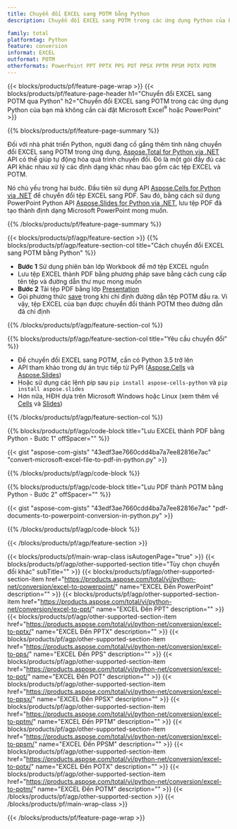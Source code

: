 ```yaml
---
title: Chuyển đổi EXCEL sang POTM bằng Python
description: Chuyển đổi EXCEL sang POTM trong các ứng dụng Python của bạn mà không cần sử dụng Microsoft Office 

family: total
platformtag: Python
feature: conversion
informat: EXCEL
outformat: POTM
otherformats: PowerPoint PPT PPTX PPS POT PPSX PPTM PPSM POTX POTM
---
```

{{< blocks/products/pf/feature-page-wrap >}}
{{< blocks/products/pf/feature-page-header h1="Chuyển đổi EXCEL sang POTM qua Python" h2="Chuyển đổi EXCEL sang POTM trong các ứng dụng Python của bạn mà không cần cài đặt Microsoft Excel<sup>&reg;</sup> hoặc PowerPoint" >}}

{{% blocks/products/pf/feature-page-summary %}}

Đối với nhà phát triển Python, người đang cố gắng thêm tính năng chuyển đổi EXCEL sang POTM trong ứng dụng, [Aspose.Total for Python via .NET](https://products.aspose.com/total/python-net/) API có thể giúp tự động hóa quá trình chuyển đổi. Đó là một gói đầy đủ các API khác nhau xử lý các định dạng khác nhau bao gồm các tệp EXCEL và POTM.

Nó chủ yếu trong hai bước. Đầu tiên sử dụng API [Aspose.Cells for Python via .NET](https://products.aspose.com/cells/python-net/) để chuyển đổi tệp EXCEL sang PDF. Sau đó, bằng cách sử dụng PowerPoint Python API [Aspose.Slides for Python via .NET](https://products.aspose.com/slides/python-net/), lưu tệp PDF đã tạo thành định dạng Microsoft PowerPoint mong muốn. 

{{% /blocks/products/pf/feature-page-summary %}}

{{< blocks/products/pf/agp/feature-section >}}
{{% blocks/products/pf/agp/feature-section-col title="Cách chuyển đổi EXCEL sang POTM bằng Python" %}}
- **Bước 1** Sử dụng phiên bản lớp Workbook để mở tệp EXCEL nguồn 
- Lưu tệp EXCEL thành PDF bằng phương pháp save bằng cách cung cấp tên tệp và đường dẫn thư mục mong muốn
-  **Bước 2** Tải tệp PDF bằng lớp [Presentation](https://reference.aspose.com/slides/python-net/aspose.slides/presentation/)
-  Gọi phương thức [save](https://reference.aspose.com/slides/python-net/aspose.slides/presentation/) trong khi chỉ định đường dẫn tệp POTM đầu ra. Vì vậy, tệp EXCEL của bạn được chuyển đổi thành POTM theo đường dẫn đã chỉ định

{{% /blocks/products/pf/agp/feature-section-col %}}

{{% blocks/products/pf/agp/feature-section-col title="Yêu cầu chuyển đổi" %}}

- Để chuyển đổi EXCEL sang POTM, cần có Python 3.5 trở lên
- API tham khảo trong dự án trực tiếp từ PyPI ([Aspose.Cells](https://pypi.org/project/aspose-cells-python/) và [Aspose.Slides](https://pypi.org/project/Aspose.Slides/))
-  Hoặc sử dụng các lệnh pip sau ```pip install aspose-cells-python``` và ```pip install aspose.slides```
-  Hơn nữa, HĐH dựa trên Microsoft Windows hoặc Linux (xem thêm về [Cells](https://docs.aspose.com/cells/python-net/getting-started/#installation) và [Slides](https://docs.aspose.com/slides/python-net/system-requirements/))
 

{{% /blocks/products/pf/agp/feature-section-col %}}

{{% blocks/products/pf/agp/code-block title="Lưu EXCEL thành PDF bằng Python - Bước 1" offSpacer="" %}}

{{< gist "aspose-com-gists" "43edf3ae7660cdd4ba7a7ee82816e7ac" "convert-microsoft-excel-file-to-pdf-in-python.py" >}}

{{% /blocks/products/pf/agp/code-block %}}

{{% blocks/products/pf/agp/code-block title="Lưu PDF thành POTM bằng Python - Bước 2" offSpacer="" %}}

{{< gist "aspose-com-gists" "43edf3ae7660cdd4ba7a7ee82816e7ac" "pdf-documents-to-powerpoint-conversion-in-python.py" >}}

{{% /blocks/products/pf/agp/code-block %}}

{{< /blocks/products/pf/agp/feature-section >}}

{{< blocks/products/pf/main-wrap-class isAutogenPage="true" >}}
{{< blocks/products/pf/agp/other-supported-section title="Tùy chọn chuyển đổi khác" subTitle="" >}}
{{< blocks/products/pf/agp/other-supported-section-item href="https://products.aspose.com/total/vi/python-net/conversion/excel-to-powerpoint/" name="EXCEL Đến PowerPoint" description="" >}}
{{< blocks/products/pf/agp/other-supported-section-item href="https://products.aspose.com/total/vi/python-net/conversion/excel-to-ppt/" name="EXCEL Đến PPT" description="" >}}
{{< blocks/products/pf/agp/other-supported-section-item href="https://products.aspose.com/total/vi/python-net/conversion/excel-to-pptx/" name="EXCEL Đến PPTX" description="" >}}
{{< blocks/products/pf/agp/other-supported-section-item href="https://products.aspose.com/total/vi/python-net/conversion/excel-to-pps/" name="EXCEL Đến PPS" description="" >}}
{{< blocks/products/pf/agp/other-supported-section-item href="https://products.aspose.com/total/vi/python-net/conversion/excel-to-pot/" name="EXCEL Đến POT" description="" >}}
{{< blocks/products/pf/agp/other-supported-section-item href="https://products.aspose.com/total/vi/python-net/conversion/excel-to-ppsx/" name="EXCEL Đến PPSX" description="" >}}
{{< blocks/products/pf/agp/other-supported-section-item href="https://products.aspose.com/total/vi/python-net/conversion/excel-to-pptm/" name="EXCEL Đến PPTM" description="" >}}
{{< blocks/products/pf/agp/other-supported-section-item href="https://products.aspose.com/total/vi/python-net/conversion/excel-to-ppsm/" name="EXCEL Đến PPSM" description="" >}}
{{< blocks/products/pf/agp/other-supported-section-item href="https://products.aspose.com/total/vi/python-net/conversion/excel-to-potx/" name="EXCEL Đến POTX" description="" >}}
{{< blocks/products/pf/agp/other-supported-section-item href="https://products.aspose.com/total/vi/python-net/conversion/excel-to-potm/" name="EXCEL Đến POTM" description="" >}}
{{< /blocks/products/pf/agp/other-supported-section >}}
{{< /blocks/products/pf/main-wrap-class >}}

{{< /blocks/products/pf/feature-page-wrap >}}